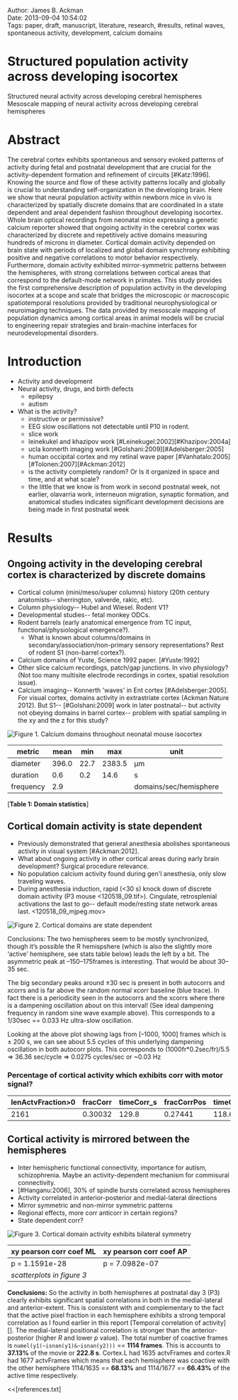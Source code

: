 Author: James B. Ackman  
Date: 2013-09-04 10:54:02  
Tags: paper, draft, manuscript, literature, research, #results, retinal waves, spontaneous activity, development, calcium domains  

# Structured population activity across developing isocortex  
Structured neural activity across developing cerebral hemispheres
Mesoscale mapping of neural activity across developing cerebral hemispheres

# Abstract  

The cerebral cortex exhibits spontaneous and sensory evoked patterns of activity during fetal and postnatal development that are crucial for the activity-dependent formation and refinement of circuits [#Katz:1996]. Knowing the source and flow of these activity patterns locally and globally is crucial to understanding self-organization in the developing brain. Here we show that neural population activity within newborn mice in vivo is characterized by spatially discrete domains that are coordinated in a state dependent and areal dependent fashion throughout developing isocortex. Whole brain optical recordings from neonatal mice expressing a genetic calcium reporter showed that ongoing activity in the cerebral cortex was characterized by discrete and repetitively active domains measuring hundreds of microns in diameter. Cortical domain activity depended on brain state with periods of localized and global domain synchrony exhibiting positive and negative correlations to motor behavior respectively. Furthermore, domain activity exhibited mirror-symmetric patterns between the hemispheres, with strong correlations between cortical areas that correspond to the default-mode network in primates. This study provides the first comprehensive description of population activity in the developing isocortex at a scope and scale that bridges the microscopic or macroscopic spatiotemporal resolutions provided by traditional neurophysiological or neuroimaging techniques. The data provided by mesoscale mapping of population dynamics among cortical areas in animal models will be crucial to engineering repair strategies and brain-machine interfaces for neurodevelopmental disorders.




# Introduction  

<!--- This should be one paragraph. Some of this intro material could be combined with intro or concl sentences in abstract for a Nature letter (should be referenced and up to 300 words; 200 words preferred) --->

- Activity and development
- Neural activity, drugs, and birth defects
	- epilepsy
	- autism
- What is the activity?
     - instructive or permissive?
     - EEG slow oscillations not detectable until P10 in rodent.
     - slice work
     - leinekukel and khazipov work [#Leinekugel:2002][#Khazipov:2004a]
     - ucla konnerth imaging work [#Golshani:2009][#Adelsberger:2005]
     - human occipital cortex and my retinal wave paper [#Vanhatalo:2005][#Tolonen:2007][#Ackman:2012]
     - is the activity completely random? Or Is it organized in space and time, and at what scale?
     - the little that we know is from work in second postnatal week, not earlier, olavarria work, interneuon migration, synaptic formation, and anatomical studies indicates significant development decisions are being made in first postnatal week




# Results

## Ongoing activity in the developing cerebral cortex is characterized by discrete domains

* Cortical column (mini/meso/super columns) history (20th century anatomists-- sherrington, valverde, rakic, etc). 
* Column physiology-- Hubel and Wiesel. Rodent V1?
* Developmental studies-- fetal monkey ODCs. 
* Rodent barrels (early anatomical emergence from TC input, functional/physiological emergence?). 
	* What is known about columns/domains in secondary/association/non-primary sensory representations? Rest of rodent S1 (non-barrel cortex?). 
* Calcium domains of Yuste, Science 1992 paper. [#Yuste:1992]
* Other slice calcium recordings, patch/gap junctions. In vivo physiology? (Not too many multisite electrode recordings in cortex, spatial resolution issue). 
* Calcium imaging-- Konnerth 'waves' in Ent cortex [#Adelsberger:2005]. For visual cortex, domains activity in extrastriate cortex (Ackman Nature 2012). But S1-- [#Golshani:2009] work in later postnatal-- but activity not obeying domains in barrel cortex-- problem with spatial sampling in the xy and the z for this study?


![**Figure 1.** Calcium domains throughout neonatal mouse isocortex](figure1.png)

metric | mean  | min  | max    | unit                  
------------- | ----- | ---- | ------ | --------------------  
diameter      | 396.0 | 22.7 | 2383.5 | µm                   
duration      | 0.6   | 0.2  | 14.6   | s                     
frequency     | 2.9   |      |        | domains/sec/hemisphere
[**Table 1: Domain statistics**]






## Cortical domain activity is state dependent  ##

* Previously demonstrated that general anesthesia abolishes spontaneous activity in visual system [#Ackman:2012]. 
* What about ongoing activity in other cortical areas during early brain development? Surgical procedure relevance.
* No population calcium activity found during gen'l anesthesia, only slow traveling waves.
* During anesthesia induction, rapid (<30 s) knock down of discrete domain activity (P3 mouse <120518_09.tif>). Cingulate, retrosplenial activations the last to go-- default mode/resting state network areas last.
<120518_09_mjpeg.mov>


![**Figure 2.** Cortical domains are state dependent](figure2.png)


Conclusions: The two hemispheres seem to be mostly synchronized, though it’s possible the R hemispshere (which is also the slightly more ‘active’ hemisphere, see stats table below) leads the left by a bit. The asymmetric peak at –150–175frames is interesting. That would be about 30–35 sec.

The big secondary peaks around ±30 sec is present in both autocorrs and xcorrs and is far above the random normal xcorr baseline (blue trace). In fact there is a periodicity seen in the autocorrs and the xcorrs where there is a dampening oscillation about on this interval! (See ideal dampening frequency in random sine wave example above). This corresponds to a 1/30sec == 0.033 Hz ultra-slow oscillation.

Looking at the above plot showing lags from [–1000, 1000] frames which is ± 200 s, we can see about 5.5 cycles of this underlying dampening oscillation in both autocorr plots. This corresponds to (1000fr*0.2sec/fr)/5.5 => 36.36 sec/cycle => 0.0275 cycles/sec or ~0.03 Hz





### Percentage of cortical activity which exhibits corr with motor signal?

lenActvFraction>0 | fracCorr | timeCorr_s | fracCorrPos | timeCorrPos_s | fracCorrNeg | timeCorrNeg_s
 --- | --- | --- | --- | --- | --- | ---
2161 | 0.30032 | 129.8 | 0.27441 | 118.6 | 0.025914 | 11.2








## Cortical activity is mirrored between the hemispheres ##

* Inter hemispheric functional connectivity, importance for autism, schizophrenia. Maybe an activity-dependent mechanism for commisural connectivity.
* [#Hanganu:2006], 30% of spindle bursts correlated across hemispheres
* Activity correlated in anterior-posterior and medial-lateral directions
* Mirror symmetric and non-mirror symmetric patterns
* Regional effects, more corr anticorr in certain regions?
* State dependent corr?

<!--- * Each hemisphere 'training' the other one in preparation for behaviorally relevant sensory-motor imitations '[[mirror_neurons]]' hypothesis? --->

![**Figure 3.** Cortical domain activity exhibits bilateral symmetry](figure3.png)




xy pearson corr coef ML | xy pearson corr coef AP
--- | ---
p = 1.1591e-28 | p = 7.0982e-07
*scatterplots in figure 3* ||



**Conclusions:** So the activity in both hemispheres at postnatal day 3 (P3) clearly exhibits significant spatial correlations in  both in the medial-lateral and anterior-extent. This is consistent with and complementary to the fact that the active pixel fraction in each hemisphere exhibits a strong temporal correlation as I found earlier in this report [Temporal correlation of activity][]. The medial-lateral positional correlation is stronger than the anterior-posterior (higher *R* and lower *p* value).   The total number of coactive frames is `numel(y1(~isnan(y1)&~isnan(y2)))` == **1114 frames**. This is accounts to **37.13%** of the movie or **222.8 s**. Cortex.L had 1635 actvFrames and cortex.R had 1677 actvFrames which means that each hemisphere was coactive with the other hemisphere 1114/1635 == **68.13%** and 1114/1677 == **66.43%** of the active time respectively. 



<!--- # References --->
<<[references.txt]

<!---Figure 1 metadata
* neonate_ms_fig.png
* binary masks: Screen_Shot_2013-03-29_at_12.06.25_PM_crop.png, ..._crop1.png, ..._crop2.png
* domain map: Screen_Shot_2013-05-14_at_4.11.51_PM_crop.png
* hists: 120518_07_connComponents_BkgndSubtr60px-20130327-163111domains20130402-151440-crop.png
--->

<!--- TODO: add a domain centroid size/duration map similar to: ![](../figures/Screen_Shot_2013-04-03_at_8.42.49_AM.png)
![](../figures/Screen_Shot_2013-04-03_at_10.04.36_AM.png)
--->

<!---Figure 2 metadata 
Temporal correlation of activity between the hemispheres and preceding motor activation:  
![](../figures/Screen_Shot_2013-04-30_at_3.02.20_PM.png)
hemisphere active fraction traces: Screen_Shot_2013-04-08_at_8.47.19_AM.png

### Cortical activity and motor activity is periodic
hemi auto & xcorr:
Screen_Shot_2013-04-08_at_2.31.33_PM.png
Screen_Shot_2013-04-08_at_2.34.50_PM.png
Moving average signals color coded at diff lags: Screen_Shot_2013-05-02_at_10.53.40_AM.png

### Cortical activity is correlated with the motor signal
Rho and pvalues whole trace: ![](../figures/Screen_Shot_2013-04-25_at_5.18.36_PM.png)
Rho and pvalues subset trace: ![](../figures/Screen_Shot_2013-04-25_at_3.59.05_PM.png)

### Cross-correlation of cortical activity and motor activity
auto, xcorr for whole. 
Screen_Shot_2013-04-24_at_2.39.50_PM.png
auto, xcorr during motor period. 
Screen_Shot_2013-04-24_at_3.11.10_PM.png
--->


<!---Figure 3 metadata
binary mask snapshots, cropped from screen shots in [[2013-04-19_analysis]]
Screen_Shot_2013-04-19_at_8.26.00_AM_fr1786.png
Screen_Shot_2013-04-19_at_8.27.49_AM_fr2134.png
Screen_Shot_2013-04-19_at_8.30.27_AM_fr759.png
Screen_Shot_2013-04-19_at_8.30.51_AM_fr373.png
Screen_Shot_2013-04-19_at_8.38.54_AM_fr177.png

activefraction hemis AP & ML all: ![](../figures/Screen_Shot_2013-04-23_at_8.45.18_AM.png)
activefraction hemis AP & ML segment: ![](../figures/Screen_Shot_2013-04-23_at_8.46.27_AM.png)
activefraction hemis AP & ML segment: ![](../figures/Screen_Shot_2013-04-23_at_8.51.55_AM.png)
scatterplot ML Screen_Shot_2013-04-22_at_4.29.28_PM.png
scatterplot AP 
--->
